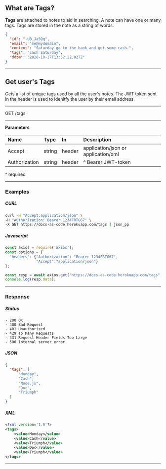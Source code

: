 ## What are Tags?

**Tags** are attached to notes to aid in searching. A note can have one or many tags. Tags are stored in the note as a string of words.

```json
{
  "id": "-UB_Ja5Qq",
  "email": "me@mydomain",
  "content": "Saturday go to the bank and get some cash.",
  "tags": "cash Saturday",
  "ddtm": "2020-10-17T13:52:22.027Z"
}
```

<!--------------------------------------
GET USER'S TAGS
--------------------------------------->

---

## Get user's Tags

Gets a list of unique tags used by all the user's notes. The JWT token sent in the header is used to idenitfy the user by their email address.

---

<span class="method get">GET</span> /tags

---

**Parameters**

| Name           | Type    | In     | Description |
| :---           | :---    | :---   | :--- |
| Accept         | string  | header | application/json or application/xml |
| Authorization  | string  | header | ^ Bearer JWT-token |

^ required

---

### Examples

<!-- tabs:start -->

##### **CURL**

```bash
curl -H "Accept:application/json" \
-H "Authorization: Bearer 1234FRTG67" \
-X GET https://docs-as-code.herokuapp.com/tags | json_pp
```

##### **Javascript**

```javascript
const axios = require('axios');
const options = {
  "headers": {"Authorization": "Bearer 1234FRTG67",
              "Accept":"application/json"}
};

const resp = await axios.get("https://docs-as-code.herokuapp.com/tags", options)
console.log(resp.data);
```
<!-- tabs:end -->

---

### Response

<!-- tabs:start -->

##### **Status**

```text
- 200 OK
- 400 Bad Request
- 401 Unauthorized
- 429 To Many Requests
- 431 Request Header Fields Too Large
- 500 Internal server error
```

##### **JSON**

```json
{
  "tags": [
      "Monday",
      "Cash",
      "Node.js",
      "Doc",
      "Triumph"
  ]
}
```

##### **XML**

```xml
<?xml version='1.0'?>
<tags>
    <value>Monday</value>
    <value>Cash</value>
    <value>Triumph</value>
    <value>Doc</value>
    <value>Triumph</value>
</tags>
```

<!-- tabs:end -->

<!--------------------------------------
GET A NOTE
--------------------------------------->

---
